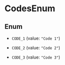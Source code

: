 

# CodesEnum

## Enum


* `CODE_1` (value: `"Code 1"`)

* `CODE_2` (value: `"Code 2"`)

* `CODE_3` (value: `"Code 3"`)



